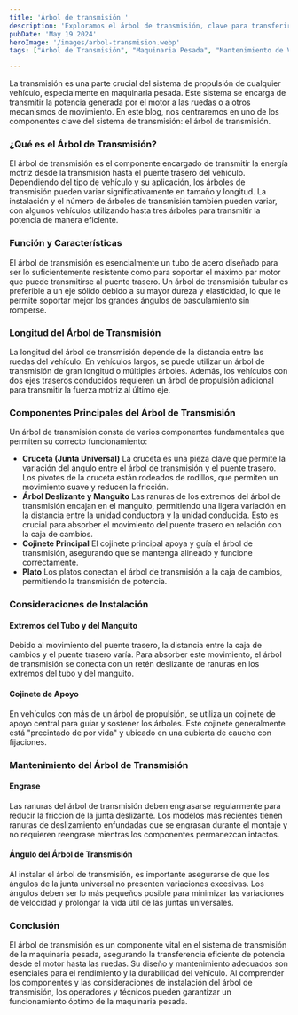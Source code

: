 ```yaml
---
title: 'Árbol de transmisión '
description: 'Exploramos el árbol de transmisión, clave para transferir potencia en vehículos, detallando su función, componentes, y mantenimiento en maquinaria pesada.'
pubDate: 'May 19 2024'
heroImage: '/images/arbol-transmision.webp'
tags: ["Árbol de Transmisión", "Maquinaria Pesada", "Mantenimiento de Vehículos"]

---
```

La transmisión es una parte crucial del sistema de propulsión de cualquier vehículo, especialmente en maquinaria pesada. Este sistema se encarga de transmitir la potencia generada por el motor a las ruedas o a otros mecanismos de movimiento. En este blog, nos centraremos en uno de los componentes clave del sistema de transmisión: el árbol de transmisión.
### ¿Qué es el Árbol de Transmisión?
El árbol de transmisión es el componente encargado de transmitir la energía motriz desde la transmisión hasta el puente trasero del vehículo. Dependiendo del tipo de vehículo y su aplicación, los árboles de transmisión pueden variar significativamente en tamaño y longitud. La instalación y el número de árboles de transmisión también pueden variar, con algunos vehículos utilizando hasta tres árboles para transmitir la potencia de manera eficiente.
### Función y Características
El árbol de transmisión es esencialmente un tubo de acero diseñado para ser lo suficientemente resistente como para soportar el máximo par motor que puede transmitirse al puente trasero. Un árbol de transmisión tubular es preferible a un eje sólido debido a su mayor dureza y elasticidad, lo que le permite soportar mejor los grandes ángulos de basculamiento sin romperse.
### Longitud del Árbol de Transmisión
La longitud del árbol de transmisión depende de la distancia entre las ruedas del vehículo. En vehículos largos, se puede utilizar un árbol de transmisión de gran longitud o múltiples árboles. Además, los vehículos con dos ejes traseros conducidos requieren un árbol de propulsión adicional para transmitir la fuerza motriz al último eje.
### Componentes Principales del Árbol de Transmisión
Un árbol de transmisión consta de varios componentes fundamentales que permiten su correcto funcionamiento:
- **Cruceta (Junta Universal)**
La cruceta es una pieza clave que permite la variación del ángulo entre el árbol de transmisión y el puente trasero. Los pivotes de la cruceta están rodeados de rodillos, que permiten un movimiento suave y reducen la fricción.
- **Árbol Deslizante y Manguito**
Las ranuras de los extremos del árbol de transmisión encajan en el manguito, permitiendo una ligera variación en la distancia entre la unidad conductora y la unidad conducida. Esto es crucial para absorber el movimiento del puente trasero en relación con la caja de cambios.
- **Cojinete Principal**
El cojinete principal apoya y guía el árbol de transmisión, asegurando que se mantenga alineado y funcione correctamente.
- **Plato**
Los platos conectan el árbol de transmisión a la caja de cambios, permitiendo la transmisión de potencia.
### Consideraciones de Instalación
#### Extremos del Tubo y del Manguito
Debido al movimiento del puente trasero, la distancia entre la caja de cambios y el puente trasero varía. Para absorber este movimiento, el árbol de transmisión se conecta con un retén deslizante de ranuras en los extremos del tubo y del manguito.
#### Cojinete de Apoyo
En vehículos con más de un árbol de propulsión, se utiliza un cojinete de apoyo central para guiar y sostener los árboles. Este cojinete generalmente está "precintado de por vida" y ubicado en una cubierta de caucho con fijaciones.
### Mantenimiento del Árbol de Transmisión
#### Engrase
Las ranuras del árbol de transmisión deben engrasarse regularmente para reducir la fricción de la junta deslizante. Los modelos más recientes tienen ranuras de deslizamiento enfundadas que se engrasan durante el montaje y no requieren reengrase mientras los componentes permanezcan intactos.
#### Ángulo del Árbol de Transmisión
Al instalar el árbol de transmisión, es importante asegurarse de que los ángulos de la junta universal no presenten variaciones excesivas. Los ángulos deben ser lo más pequeños posible para minimizar las variaciones de velocidad y prolongar la vida útil de las juntas universales.

### Conclusión
El árbol de transmisión es un componente vital en el sistema de transmisión de la maquinaria pesada, asegurando la transferencia eficiente de potencia desde el motor hasta las ruedas. Su diseño y mantenimiento adecuados son esenciales para el rendimiento y la durabilidad del vehículo. Al comprender los componentes y las consideraciones de instalación del árbol de transmisión, los operadores y técnicos pueden garantizar un funcionamiento óptimo de la maquinaria pesada.


